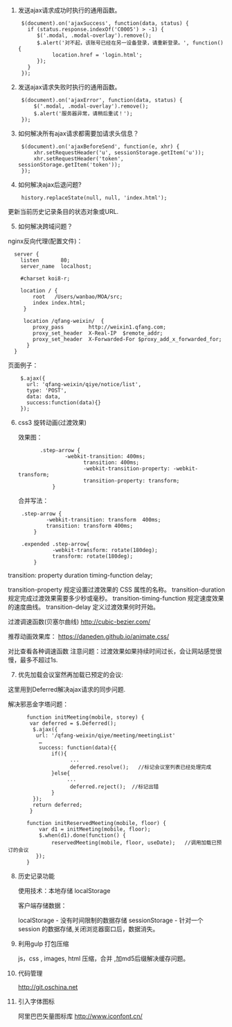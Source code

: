 
1. 发送ajax请求成功时执行的通用函数。

        $(document).on('ajaxSuccess', function(data, status) {
          if (status.response.indexOf('C0005') > -1) {
             $('.modal, .modal-overlay').remove();
             $.alert('对不起，该账号已经在另一设备登录，请重新登录。', function() {
                  location.href = 'login.html';
             });
          }
        });

2. 发送ajax请求失败时执行的通用函数。

        $(document).on('ajaxError', function(data, status) {
            $('.modal, .modal-overlay').remove();
            $.alert('服务器异常，请稍后重试！');
        });

3. 如何解决所有ajax请求都需要加请求头信息？

        $(document).on('ajaxBeforeSend', function(e, xhr) {
            xhr.setRequestHeader('u', sessionStorage.getItem('u'));
            xhr.setRequestHeader('token', sessionStorage.getItem('token'));
        });

4. 如何解决ajax后退问题?

        history.replaceState(null, null, 'index.html');

  更新当前历史记录条目的状态对象或URL.

5. 如何解决跨域问题？

  nginx反向代理(配置文件)：

      server {
        listen       80;
        server_name  localhost;

        #charset koi8-r;

        location / {
            root   /Users/wanbao/MOA/src;
            index index.html;
         }

         location /qfang-weixin/  {
            proxy_pass        http://weixin1.qfang.com;
            proxy_set_header  X-Real-IP  $remote_addr;
            proxy_set_header  X-Forwarded-For $proxy_add_x_forwarded_for;
          }
      }

  页面例子：
  
        $.ajax({
          url: 'qfang-weixin/qiye/notice/list',
          type: 'POST',
          data: data,
          success:function(data){}
        });

6. css3 旋转动画(过渡效果)

      效果图：
        
              .step-arrow {
                      -webkit-transition: 400ms;
                            transition: 400ms;
                            -webkit-transition-property: -webkit-transform;
                            transition-property: transform;
                  }

      合并写法：
  
        .step-arrow {
                -webkit-transition: transform  400ms;
                transition: transform 400ms;
            }
            
        .expended .step-arrow{
                  -webkit-transform: rotate(180deg);
                  transform: rotate(180deg);
            }

  transition: property duration timing-function delay;

  transition-property 规定设置过渡效果的 CSS 属性的名称。
  transition-duration 规定完成过渡效果需要多少秒或毫秒。
  transition-timing-function  规定速度效果的速度曲线。
  transition-delay  定义过渡效果何时开始。

  过渡调速函数(贝塞尔曲线)
  http://cubic-bezier.com/

  推荐动画效果库：
  https://daneden.github.io/animate.css/

  对比查看各种调速函数
  注意问题：过渡效果如果持续时间过长，会让网站感觉很慢，最多不超过1s.

7. 优先加载会议室然再加载已预定的会议:
 
  这里用到Deferred解决ajax请求的同步问题.

  解决邪恶金字塔问题：

          function initMeeting(mobile, storey) {
           var deferred = $.Deferred();
            $.ajax({
             url: '/qfang-weixin/qiye/meeting/meetingList'
              …
              success: function(data){{
                  if(){
                        ...
                        deferred.resolve();   //标记会议室列表已经处理完成
                  }else{
                       ...
                        deferred.reject();  //标记出错
                  }
            });
            return deferred;
           }
      
          function initReservedMeeting(mobile, floor) {
              var d1 = initMeeting(mobile, floor);
              $.when(d1).done(function() {
                  reservedMeeting(mobile, floor, useDate);   //调用加载已预订的会议
             });
          }

8. 历史记录功能

      使用技术：本地存储 localStorage
      
      客户端存储数据：
        
      localStorage - 没有时间限制的数据存储
      sessionStorage - 针对一个 session 的数据存储,关闭浏览器窗口后，数据消失。

9. 利用gulp 打包压缩

      js，css  , images, html 压缩，合并 ,加md5后缀解决缓存问题。

10. 代码管理

      http://git.oschina.net

11. 引入字体图标

      阿里巴巴矢量图标库
      http://www.iconfont.cn/
